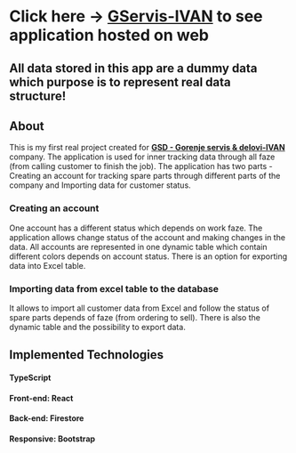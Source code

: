 # Click here → **[GServis-IVAN](https://g-service-4f3ae.web.app/prijava)** to see application hosted on web
## All data stored in this app are a dummy data which purpose is to represent real data structure!
## About
This is my first real project created for **[GSD - Gorenje servis & delovi-IVAN](https://www.gsd.rs/)** company. The application is used for inner tracking data through all faze (from calling customer to finish the job). The application has two parts - Creating an account for tracking spare parts through different parts of the company and Importing data for customer status.

### Creating an account 
One account has a different status which depends on work faze. The application allows change status of the account and making changes in the data. All accounts are represented in one dynamic table which contain different colors depends on account status. There is an option for exporting data into Excel table.

### Importing data from excel table to the database
It allows to import all customer data from Excel and follow the status of spare parts depends of faze (from ordering to sell). There is also the dynamic table and the possibility to export data.

## Implemented Technologies 
#### TypeScript
#### Front-end: React
#### Back-end: Firestore
#### Responsive: Bootstrap   


